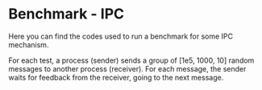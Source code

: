 # Benchmark - IPC

Here you can find the codes used to run a benchmark for some IPC mechanism. 

For each test, a process (sender) sends a group of [1e5, 1000, 10] random messages to another process (receiver). For each message, the sender waits for feedback from the receiver, going to the next message.
